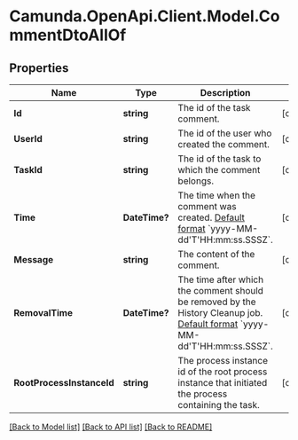 # Camunda.OpenApi.Client.Model.CommentDtoAllOf

## Properties

Name | Type | Description | Notes
------------ | ------------- | ------------- | -------------
**Id** | **string** | The id of the task comment. | [optional] 
**UserId** | **string** | The id of the user who created the comment. | [optional] 
**TaskId** | **string** | The id of the task to which the comment belongs. | [optional] 
**Time** | **DateTime?** | The time when the comment was created. [Default format]($(docsUrl)/reference/rest/overview/date-format/) &#x60;yyyy-MM-dd&#39;T&#39;HH:mm:ss.SSSZ&#x60;. | [optional] 
**Message** | **string** | The content of the comment. | [optional] 
**RemovalTime** | **DateTime?** | The time after which the comment should be removed by the History Cleanup job. [Default format]($(docsUrl)/reference/rest/overview/date-format/) &#x60;yyyy-MM-dd&#39;T&#39;HH:mm:ss.SSSZ&#x60;. | [optional] 
**RootProcessInstanceId** | **string** | The process instance id of the root process instance that initiated the process containing the task. | [optional] 

[[Back to Model list]](../README.md#documentation-for-models) [[Back to API list]](../README.md#documentation-for-api-endpoints) [[Back to README]](../README.md)

